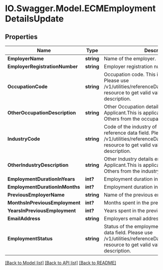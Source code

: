 # IO.Swagger.Model.ECMEmploymentDetailsUpdate
## Properties

Name | Type | Description | Notes
------------ | ------------- | ------------- | -------------
**EmployerName** | **string** | Name of the employer. | [optional] 
**EmployerRegistrationNumber** | **string** | Employer registration number | [optional] 
**OccupationCode** | **string** | Occupation code. This is a reference data field. Please use /v1/utilities/referenceData/{occupationCode} resource to get valid value of this field with description. | [optional] 
**OtherOccupationDescription** | **string** | Other Occupation details entered by the Applicant.This is applicable if Applicant selects Others from the occupation Code drop down | [optional] 
**IndustryCode** | **string** | Code of the industry of employment. This is a reference data field. Please use /v1/utilities/referenceData/{industryCode} resource to get valid value of this field with description. | [optional] 
**OtherIndustryDescription** | **string** | Other Industry details entered by the Applicant.This is applicable if Applicant selects Others from the industry code drop down | [optional] 
**EmploymentDurationInYears** | **int?** | Employment duration in years | [optional] 
**EmploymentDurationInMonths** | **int?** | Employment duration in months | [optional] 
**PreviousEmployerName** | **string** | Name of the previous employer. | [optional] 
**MonthsInPreviousEmployment** | **int?** | Months spent in the previous employment | [optional] 
**YearsInPreviousEmployment** | **int?** | Years spent in the previous employment | [optional] 
**EmailAddress** | **string** | Employers email address | [optional] 
**EmploymentStatus** | **string** | Status of the employment.This is a reference data field. Please use /v1/utilities/referenceData/{employmentStatus} resource to get valid value of this field with description. | [optional] 

[[Back to Model list]](../README.md#documentation-for-models) [[Back to API list]](../README.md#documentation-for-api-endpoints) [[Back to README]](../README.md)


